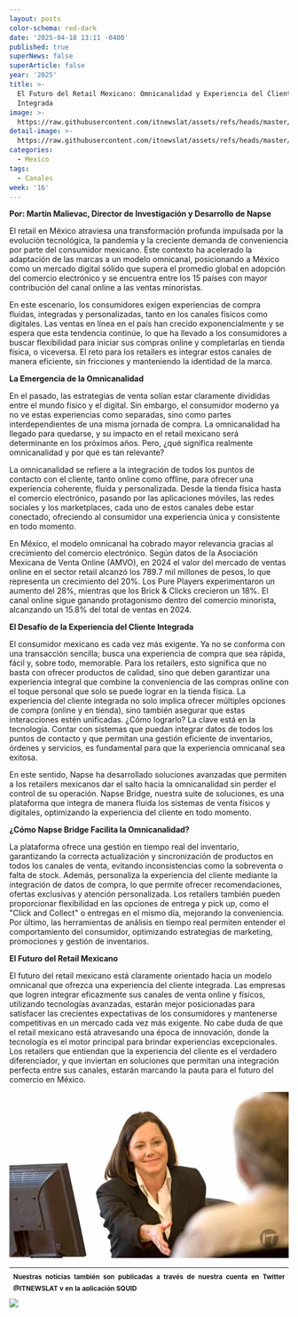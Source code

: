 ```yaml
---
layout: posts
color-schema: red-dark
date: '2025-04-18 13:11 -0400'
published: true
superNews: false
superArticle: false
year: '2025'
title: >-
  El Futuro del Retail Mexicano: Omnicanalidad y Experiencia del Cliente
  Integrada
image: >-
  https://raw.githubusercontent.com/itnewslat/assets/refs/heads/master/img/540x320/Cliente-Feliz-p.jpg
detail-image: >-
  https://raw.githubusercontent.com/itnewslat/assets/refs/heads/master/img/1024x680/Cliente-Feliz-g.jpg
categories:
  - Mexico
tags:
  - Canales
week: '16'
---
```

**Por: Martín Malievac, Director de Investigación y Desarrollo de Napse**

El retail en México atraviesa una transformación profunda impulsada por la evolución tecnológica, la pandemia y la creciente demanda de conveniencia por parte del consumidor mexicano. Este contexto ha acelerado la adaptación de las marcas a un modelo omnicanal, posicionando a México como un mercado digital sólido que supera el promedio global en adopción del comercio electrónico y se encuentra entre los 15 países con mayor contribución del canal online a las ventas minoristas. 

En este escenario, los consumidores exigen experiencias de compra fluidas, integradas y personalizadas, tanto en los canales físicos como digitales. Las ventas en línea en el país han crecido exponencialmente y se espera que esta tendencia continúe, lo que ha llevado a los consumidores a buscar flexibilidad para iniciar sus compras online y completarlas en tienda física, o viceversa. El reto para los retailers es integrar estos canales de manera eficiente, sin fricciones y manteniendo la identidad de la marca.

**La Emergencia de la Omnicanalidad**

En el pasado, las estrategias de venta solían estar claramente divididas entre el mundo físico y el digital. Sin embargo, el consumidor moderno ya no ve estas experiencias como separadas, sino como partes interdependientes de una misma jornada de compra. La omnicanalidad ha llegado para quedarse, y su impacto en el retail mexicano será determinante en los próximos años. Pero, ¿qué significa realmente omnicanalidad y por qué es tan relevante?

La omnicanalidad se refiere a la integración de todos los puntos de contacto con el cliente, tanto online como offline, para ofrecer una experiencia coherente, fluida y personalizada. Desde la tienda física hasta el comercio electrónico, pasando por las aplicaciones móviles, las redes sociales y los marketplaces, cada uno de estos canales debe estar conectado, ofreciendo al consumidor una experiencia única y consistente en todo momento.

En México, el modelo omnicanal ha cobrado mayor relevancia gracias al crecimiento del comercio electrónico. Según datos de la Asociación Mexicana de Venta Online (AMVO), en 2024 el valor del mercado de ventas online en el sector retail alcanzó los 789.7 mil millones de pesos, lo que representa un crecimiento del 20%. Los Pure Players experimentaron un aumento del 28%, mientras que los Brick & Clicks crecieron un 18%. El canal online sigue ganando protagonismo dentro del comercio minorista, alcanzando un 15.8% del total de ventas en 2024.

**El Desafío de la Experiencia del Cliente Integrada**

El consumidor mexicano es cada vez más exigente. Ya no se conforma con una transacción sencilla; busca una experiencia de compra que sea rápida, fácil y, sobre todo, memorable. Para los retailers, esto significa que no basta con ofrecer productos de calidad, sino que deben garantizar una experiencia integral que combine la conveniencia de las compras online con el toque personal que solo se puede lograr en la tienda física.
La experiencia del cliente integrada no solo implica ofrecer múltiples opciones de compra (online y en tienda), sino también asegurar que estas interacciones estén unificadas. ¿Cómo lograrlo? La clave está en la tecnología. Contar con sistemas que puedan integrar datos de todos los puntos de contacto y que permitan una gestión eficiente de inventarios, órdenes y servicios, es fundamental para que la experiencia omnicanal sea exitosa.

En este sentido, Napse ha desarrollado soluciones avanzadas que permiten a los retailers mexicanos dar el salto hacia la omnicanalidad sin perder el control de su operación. Napse Bridge, nuestra suite de soluciones, es una plataforma que integra de manera fluida los sistemas de venta físicos y digitales, optimizando la experiencia del cliente en todo momento.

**¿Cómo Napse Bridge Facilita la Omnicanalidad?**

La plataforma ofrece una gestión en tiempo real del inventario, garantizando la correcta actualización y sincronización de productos en todos los canales de venta, evitando inconsistencias como la sobreventa o falta de stock. Además, personaliza la experiencia del cliente mediante la integración de datos de compra, lo que permite ofrecer recomendaciones, ofertas exclusivas y atención personalizada. Los retailers también pueden proporcionar flexibilidad en las opciones de entrega y pick up, como el "Click and Collect" o entregas en el mismo día, mejorando la conveniencia. Por último, las herramientas de análisis en tiempo real permiten entender el comportamiento del consumidor, optimizando estrategias de marketing, promociones y gestión de inventarios.

**El Futuro del Retail Mexicano**

El futuro del retail mexicano está claramente orientado hacia un modelo omnicanal que ofrezca una experiencia del cliente integrada. Las empresas que logren integrar eficazmente sus canales de venta online y físicos, utilizando tecnologías avanzadas, estarán mejor posicionadas para satisfacer las crecientes expectativas de los consumidores y mantenerse competitivas en un mercado cada vez más exigente.
No cabe duda de que el retail mexicano está atravesando una época de innovación, donde la tecnología es el motor principal para brindar experiencias excepcionales. Los retailers que entiendan que la experiencia del cliente es el verdadero diferenciador, y que inviertan en soluciones que permitan una integración perfecta entre sus canales, estarán marcando la pauta para el futuro del comercio en México.

![](https://raw.githubusercontent.com/itnewslat/assets/refs/heads/master/img/540x320/Cliente-Feliz-p.jpg)

<table style="height: 42px;" width="569">
<tbody>
<tr>
<td style="text-align: justify;"><sub><strong>Nuestras noticias también son publicadas a través de nuestra cuenta en Twitter <a href="https://twitter.com/itnewslat?lang=es">@ITNEWSLAT</a> y en la aplicación <a href="https://squidapp.co/en/">SQUID</a></strong></sub></td>
</tr>
</tbody>
</table>

<img src="https://tracker.metricool.com/c3po.jpg?hash=56f88a41e39ab42c063cc51676587a04"/>